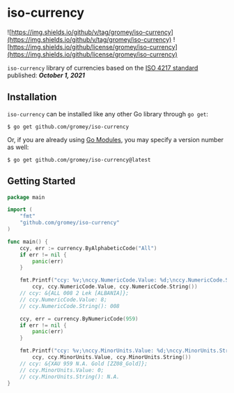 # iso-currency

![https://img.shields.io/github/v/tag/gromey/iso-currency](https://img.shields.io/github/v/tag/gromey/iso-currency)
![https://img.shields.io/github/license/gromey/iso-currency](https://img.shields.io/github/license/gromey/iso-currency)

`iso-currency` library of currencies based on the [ISO 4217 standard](https://www.iso.org/iso-4217-currency-codes.html)
published: ***October 1, 2021***

## Installation

`iso-currency` can be installed like any other Go library through `go get`:

```console
$ go get github.com/gromey/iso-currency
```

Or, if you are already using
[Go Modules](https://github.com/golang/go/wiki/Modules), you may specify a version number as well:

```console
$ go get github.com/gromey/iso-currency@latest
```

## Getting Started

```go
package main

import (
	"fmt"
	"github.com/gromey/iso-currency"
)

func main() {
	ccy, err := currency.ByAlphabeticCode("All")
	if err != nil {
		panic(err)
	}

	fmt.Printf("ccy: %v;\nccy.NumericCode.Value: %d;\nccy.NumericCode.String(): %s\n",
		ccy, ccy.NumericCode.Value, ccy.NumericCode.String())
	// ccy: &{ALL 008 2 Lek [ALBANIA]};
	// ccy.NumericCode.Value: 8;
	// ccy.NumericCode.String(): 008

	ccy, err = currency.ByNumericCode(959)
	if err != nil {
		panic(err)
	}

	fmt.Printf("ccy: %v;\nccy.MinorUnits.Value: %d;\nccy.MinorUnits.String(): %s\n",
		ccy, ccy.MinorUnits.Value, ccy.MinorUnits.String())
	// ccy: &{XAU 959 N.A. Gold [ZZ08_Gold]};
	// ccy.MinorUnits.Value: 0;
	// ccy.MinorUnits.String(): N.A.
}
```